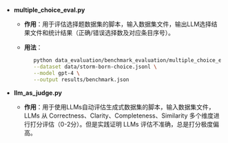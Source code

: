 * **multiple\_choice\_eval.py**

  * **作用**：用于评估选择题数据集的脚本，输入数据集文件，输出LLM选择结果文件和统计结果（正确/错误选择数及对应条目序号）。
  * **用法**：

    ```bash
       python data_evaluation/benchmark_evaluation/multiple_choice_eval.py \
       --dataset data/storm-born-choice.jsonl \
       --model gpt-4 \
       --output results/benchmark.json
    ```

* **llm_as_judge.py**

  * **作用**：用于使用LLMs自动评估生成式数据集的脚本，输入数据集文件，LLMs 从 Correctness、Clarity、Completeness、Similarity 多个维度进行打分评估（0-2分）。但是实践证明 LLMs 评估不准确，总是打分极度偏高。
 
